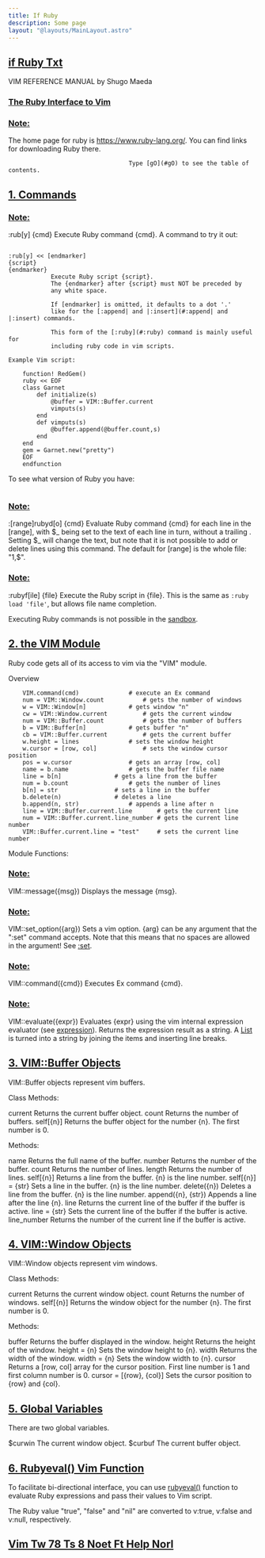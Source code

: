 ```yaml
---
title: If Ruby
description: Some page
layout: "@layouts/MainLayout.astro"
---
```



## <a id="Nvim" class="section-title" href="#Nvim"> if Ruby Txt</a> 

VIM REFERENCE MANUAL    by Shugo Maeda

### <a id="if_ruby ruby Ruby" class="section-title" href="#if_ruby ruby Ruby">The Ruby Interface to Vim</a>

### <a id="E266 E267 E268 E269 E270 E271 E272 E273" class="section-title" href="#E266 E267 E268 E269 E270 E271 E272 E273">Note:</a>

The home page for ruby is https://www.ruby-lang.org/.  You can find links for
downloading Ruby there.

                                      Type [gO](#gO) to see the table of contents.


## <a id="ruby-commands" class="section-title" href="#ruby-commands">1. Commands</a> 

### <a id=":ruby :rub" class="section-title" href="#:ruby :rub">Note:</a>
:rub[y] {cmd}		Execute Ruby command {cmd}.  A command to try it out: 
```				:ruby print "Hello"

:rub[y] << [endmarker]
{script}
{endmarker}
			Execute Ruby script {script}.
			The {endmarker} after {script} must NOT be preceded by
			any white space.

			If [endmarker] is omitted, it defaults to a dot '.'
			like for the [:append| and |:insert](#:append| and |:insert) commands.

			This form of the [:ruby](#:ruby) command is mainly useful for
			including ruby code in vim scripts.

Example Vim script:

	function! RedGem()
	ruby << EOF
	class Garnet
		def initialize(s)
			@buffer = VIM::Buffer.current
			vimputs(s)
		end
		def vimputs(s)
			@buffer.append(@buffer.count,s)
		end
	end
	gem = Garnet.new("pretty")
	EOF
	endfunction
```

To see what version of Ruby you have: 
```	:ruby print RUBY_VERSION
```


### <a id=":rubydo :rubyd E265" class="section-title" href="#:rubydo :rubyd E265">Note:</a>
:[range]rubyd[o] {cmd}	Evaluate Ruby command {cmd} for each line in the
			[range], with $_ being set to the text of each line in
			turn, without a trailing <EOL>.  Setting $_ will change
			the text, but note that it is not possible to add or
			delete lines using this command.
			The default for [range] is the whole file: "1,$".

### <a id=":rubyfile :rubyf" class="section-title" href="#:rubyfile :rubyf">Note:</a>
:rubyf[ile] {file}	Execute the Ruby script in {file}.  This is the same as
			`:ruby load 'file'`, but allows file name completion.

Executing Ruby commands is not possible in the [sandbox](#sandbox).


## <a id="ruby-vim" class="section-title" href="#ruby-vim">2. the VIM Module</a> 

Ruby code gets all of its access to vim via the "VIM" module.

Overview 
```	print "Hello"			      # displays a message
	VIM.command(cmd)		      # execute an Ex command
	num = VIM::Window.count		      # gets the number of windows
	w = VIM::Window[n]		      # gets window "n"
	cw = VIM::Window.current	      # gets the current window
	num = VIM::Buffer.count		      # gets the number of buffers
	b = VIM::Buffer[n]		      # gets buffer "n"
	cb = VIM::Buffer.current	      # gets the current buffer
	w.height = lines		      # sets the window height
	w.cursor = [row, col]		      # sets the window cursor position
	pos = w.cursor			      # gets an array [row, col]
	name = b.name			      # gets the buffer file name
	line = b[n]			      # gets a line from the buffer
	num = b.count			      # gets the number of lines
	b[n] = str			      # sets a line in the buffer
	b.delete(n)			      # deletes a line
	b.append(n, str)		      # appends a line after n
	line = VIM::Buffer.current.line       # gets the current line
	num = VIM::Buffer.current.line_number # gets the current line number
	VIM::Buffer.current.line = "test"     # sets the current line number
```


Module Functions:

### <a id="ruby-message" class="section-title" href="#ruby-message">Note:</a>
VIM::message({msg})
	Displays the message {msg}.

### <a id="ruby-set_option" class="section-title" href="#ruby-set_option">Note:</a>
VIM::set_option({arg})
	Sets a vim option.  {arg} can be any argument that the ":set" command
	accepts.  Note that this means that no spaces are allowed in the
	argument!  See [:set](#:set).

### <a id="ruby-command" class="section-title" href="#ruby-command">Note:</a>
VIM::command({cmd})
	Executes Ex command {cmd}.

### <a id="ruby-evaluate" class="section-title" href="#ruby-evaluate">Note:</a>
VIM::evaluate({expr})
	Evaluates {expr} using the vim internal expression evaluator (see
	[expression](#expression)).  Returns the expression result as a string.
	A [List](#List) is turned into a string by joining the items and inserting
	line breaks.


## <a id="ruby-buffer" class="section-title" href="#ruby-buffer">3. VIM::Buffer Objects</a> 

VIM::Buffer objects represent vim buffers.

Class Methods:

current		Returns the current buffer object.
count		Returns the number of buffers.
self[{n}]	Returns the buffer object for the number {n}.  The first number
		is 0.

Methods:

name		Returns the full name of the buffer.
number		Returns the number of the buffer.
count		Returns the number of lines.
length		Returns the number of lines.
self[{n}]	Returns a line from the buffer. {n} is the line number.
self[{n}] = {str}
		Sets a line in the buffer. {n} is the line number.
delete({n})	Deletes a line from the buffer. {n} is the line number.
append({n}, {str})
		Appends a line after the line {n}.
line		Returns the current line of the buffer if the buffer is
		active.
line = {str}    Sets the current line of the buffer if the buffer is active.
line_number     Returns the number of the current line if the buffer is
		active.


## <a id="ruby-window" class="section-title" href="#ruby-window">4. VIM::Window Objects</a> 

VIM::Window objects represent vim windows.

Class Methods:

current		Returns the current window object.
count		Returns the number of windows.
self[{n}]	Returns the window object for the number {n}.  The first number
		is 0.

Methods:

buffer		Returns the buffer displayed in the window.
height		Returns the height of the window.
height = {n}	Sets the window height to {n}.
width		Returns the width of the window.
width = {n}	Sets the window width to {n}.
cursor		Returns a [row, col] array for the cursor position.
		First line number is 1 and first column number is 0.
cursor = [{row}, {col}]
		Sets the cursor position to {row} and {col}.


## <a id="ruby-globals" class="section-title" href="#ruby-globals">5. Global Variables</a> 

There are two global variables.

$curwin		The current window object.
$curbuf		The current buffer object.


## <a id="ruby-rubyeval" class="section-title" href="#ruby-rubyeval">6. Rubyeval() Vim Function</a> 

To facilitate bi-directional interface, you can use [rubyeval()](#rubyeval()) function to
evaluate Ruby expressions and pass their values to Vim script.

The Ruby value "true", "false" and "nil" are converted to v:true, v:false and
v:null, respectively.


## <a id="" class="section-title" href="#">Vim Tw 78 Ts 8 Noet Ft Help Norl</a> 



